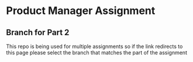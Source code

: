 # Product Manager Assignment

## Branch for Part 2

This repo is being used for multiple assignments so if the link redirects to this page please select the branch that matches the part of the assignment

